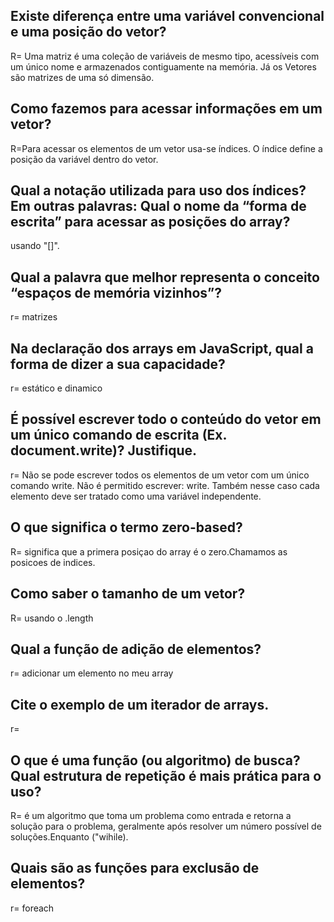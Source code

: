 ## Existe diferença entre uma variável convencional e uma posição do vetor?
R=  Uma matriz é uma coleção de variáveis de mesmo tipo, acessíveis com um único nome e armazenados contiguamente na memória. Já os Vetores são matrizes de uma só dimensão.

## Como fazemos para acessar informações em um vetor?
R=Para acessar os elementos de um vetor usa-se índices. O índice define a posição da variável dentro do vetor.

## Qual a notação utilizada para uso dos índices? Em outras palavras: Qual o nome da “forma de escrita” para acessar as posições do array?
usando "[]".

## Qual a palavra que melhor representa o conceito “espaços de memória vizinhos”?
r= matrizes 

## Na declaração dos arrays em JavaScript, qual a forma de dizer a sua capacidade?
r= estático e dinamico

## É possível escrever todo o conteúdo do vetor em um único comando de escrita (Ex. document.write)? Justifique.
r= Não se pode escrever todos os elementos de um vetor com um único comando write. Não é permitido escrever: write. Também nesse caso cada elemento deve ser tratado como uma variável independente.

## O que significa o termo zero-based?
R= significa que a primera posiçao do array é o zero.Chamamos as posicoes de indices.

## Como saber o tamanho de um vetor?
R= usando o .length

## Qual a função de adição de elementos?
r= adicionar um elemento no meu array 

## Cite o exemplo de um iterador de arrays.
r= 

## O que é uma função (ou algoritmo) de busca? Qual estrutura de repetição é mais prática para o uso?
R=  é um algoritmo que toma um problema como entrada e retorna a solução para o problema, geralmente após resolver um número possível de soluções.Enquanto ("wihile).

## Quais são as funções para exclusão de elementos?
r= foreach